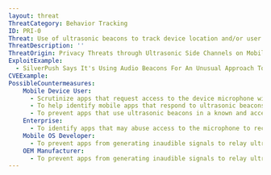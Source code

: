 ```yaml
---
layout: threat
ThreatCategory: Behavior Tracking
ID: PRI-0
Threat: Use of ultrasonic beacons to track device location and/or user behavior
ThreatDescription: ''
ThreatOrigin: Privacy Threats through Ultrasonic Side Channels on Mobile Devices [^Arp-1]
ExploitExample:
  - SilverPush Says It's Using Audio Beacons For An Unusual Approach To Cross-Device Ad Targeting [^Ha-1]
CVEExample:
PossibleCountermeasures:
    Mobile Device User:
      - Scrutinize apps that request access to the device microphone with an understanding that they may listen for and respond to ultrasonic beacons without user consent or knowledge.
      - To help identify mobile apps that respond to ultrasonic beacons and better inform decisions regarding their use on any mobile device, consult resources such as the AddOns Detector website.
      - To prevent apps that use ultrasonic beacons in a known and acceptible manner from potentially violating privacy when active outside their intended use (e.g., after leaving a store that uses beacons to offer targeted discounts), either block permission to the microphone, force-close, or disable the app when leaving its intended context.
    Enterprise:
      - To identify apps that may abuse access to the microphone to receive ultrasonic beacons and take action without user consent on managed devices, employ app-vetting services that can identify and notify users of potentially privacy-invasive behaviors.
    Mobile OS Developer:
      - To prevent apps from generating inaudible signals to relay ultrasonic beacons to other devices without user knowledge or consent, expand existing device resource usage and/or permission models to include controls that prevent apps from abusing the ability listen to or generate audio at ultrasonic frequencies.
    OEM Manufacturer:
      - To prevent apps from generating inaudible signals to relay ultrasonic beacons to other devices without user knowledge or consent, expand existing device resource usage and/or permission models to include controls that prevent apps from abusing the ability listen to or generate audio at ultrasonic frequencies.
---
```

